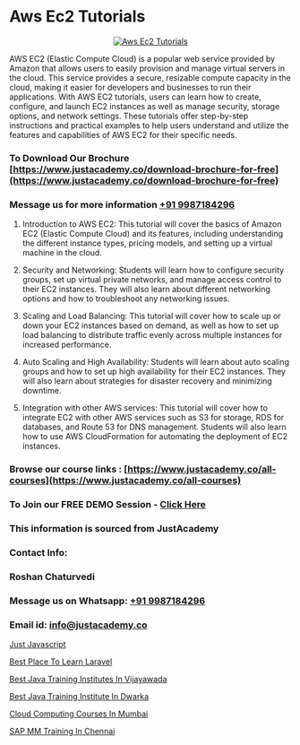 # Aws Ec2 Tutorials

<p align="center">
  <a href="https://justacademy.co/course-detail/microsoft-azure-training">
    <img src="https://justacademy.co/storage2/course_image/1708336833_course_image.png" alt="Aws Ec2 Tutorials">
  </a>
</p>


AWS EC2 (Elastic Compute Cloud) is a popular web service provided by Amazon that allows users to easily provision and manage virtual servers in the cloud. This service provides a secure, resizable compute capacity in the cloud, making it easier for developers and businesses to run their applications. With AWS EC2 tutorials, users can learn how to create, configure, and launch EC2 instances as well as manage security, storage options, and network settings. These tutorials offer step-by-step instructions and practical examples to help users understand and utilize the features and capabilities of AWS EC2 for their specific needs. 
### To Download Our Brochure [https://www.justacademy.co/download-brochure-for-free](https://www.justacademy.co/download-brochure-for-free)
### Message us for more information [+91 9987184296](https://api.whatsapp.com/send?phone=919987184296)
1) Introduction to AWS EC2: This tutorial will cover the basics of Amazon EC2 (Elastic Compute Cloud) and its features, including understanding the different instance types, pricing models, and setting up a virtual machine in the cloud.

2) Security and Networking: Students will learn how to configure security groups, set up virtual private networks, and manage access control to their EC2 instances. They will also learn about different networking options and how to troubleshoot any networking issues.

3) Scaling and Load Balancing: This tutorial will cover how to scale up or down your EC2 instances based on demand, as well as how to set up load balancing to distribute traffic evenly across multiple instances for increased performance.

4) Auto Scaling and High Availability: Students will learn about auto scaling groups and how to set up high availability for their EC2 instances. They will also learn about strategies for disaster recovery and minimizing downtime.

5) Integration with other AWS services: This tutorial will cover how to integrate EC2 with other AWS services such as S3 for storage, RDS for databases, and Route 53 for DNS management. Students will also learn how to use AWS CloudFormation for automating the deployment of EC2 instances.

### Browse our course links : [https://www.justacademy.co/all-courses](https://www.justacademy.co/all-courses) 
### To Join our FREE DEMO Session - [Click Here](https://www.justacademy.co/register-for-course-demo)


### This information is sourced from JustAcademy
### Contact Info:
### Roshan Chaturvedi
### Message us on Whatsapp: [+91 9987184296](https://api.whatsapp.com/send?phone=919987184296)
### Email id: [info@justacademy.co](mailto:info@justacademy.co)
                
[Just Javascript](https://www.linkedin.com/pulse/just-javascript-justacademy-ahmedabad-oyvie?trackingId=1YVrS11N2niYlwq4bDEBZQ%3D%3D&lipi=urn%3Ali%3Apage%3Ad_flagship3_company_admin%3BaDgp3xTAQPe9zxsqrS35EA%3D%3D)

[Best Place To Learn Laravel](https://www.linkedin.com/pulse/best-place-learn-laravel-justacademy-chandigarh-do6le?trackingId=nV034iEjdVUQI3wAuAo8ng%3D%3D&lipi=urn%3Ali%3Apage%3Ad_flagship3_company_admin%3BXEu5pmfJRhGyaD1FCv74Lw%3D%3D)

[Best Java Training Institutes In Vijayawada](https://medium.com/@justacademytraining/best-java-training-institutes-in-vijayawada-617a5e8a7081)

[Best Java Training Institute In Dwarka](https://medium.com/@abhidnya.1068/best-java-training-institute-in-dwarka-f4995ae6aeba)

[Cloud Computing Courses In Mumbai](https://justacademyin.github.io/justacademy/cloud-computing-courses-in-mumbai)

[SAP MM Training In Chennai](https://justacademyin.github.io/Articles/SAP-MM-Training-In-Chennai)

